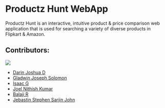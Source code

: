 # Productz Hunt WebApp

Productz Hunt is an interactive, intuitive product & price comparison web application that is used for searching a variety of diverse products in Flipkart & Amazon.

## Contributors:

<img src="https://img.shields.io/badge/Contributors-6-yellow">

<ul><li><a href="https://github.com/DarinJoshua-dev">Darin Joshua D</a>
<li><a href="">Gladwin Joseph Solomon</a>
<li><a href="">Isaac G</a>
<li><a href="">Joel Nithish Kumar</a>
<li><a href="">Balaji R</a>
<li><a href="">Jebastin Stephen Sarjin John</a>
</ul>

